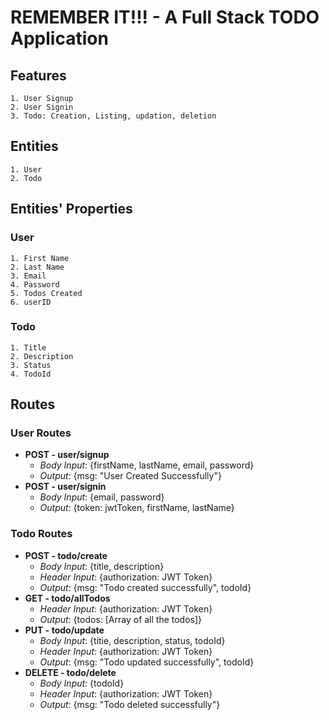# REMEMBER IT!!! - A Full Stack TODO Application

## Features
    1. User Signup
    2. User Signin
    3. Todo: Creation, Listing, updation, deletion

## Entities
    1. User
    2. Todo

## Entities' Properties
### User
    1. First Name
    2. Last Name
    3. Email
    4. Password
    5. Todos Created
    6. userID

### Todo
    1. Title
    2. Description
    3. Status
    4. TodoId

## Routes
### User Routes  
-  **POST - user/signup**  
    - *Body Input*: {firstName, lastName, email, password}
    - *Output*: {msg: "User Created Successfully"}  
-  **POST - user/signin**  
    - *Body Input*: {email, password}
    - *Output*: {token: jwtToken, firstName, lastName}  
### Todo Routes  
-  **POST - todo/create**  
    - *Body Input*: {title, description}
    - *Header Input*: {authorization: JWT Token}
    - *Output*: {msg: "Todo created successfully", todoId}  
-  **GET - todo/allTodos**  
    - *Header Input*: {authorization: JWT Token}
    - *Output*: {todos: [Array of all the todos]}  
-  **PUT - todo/update**  
    - *Body Input*: {titie, description, status, todoId}  
    - *Header Input*: {authorization: JWT Token}
    - *Output*: {msg: "Todo updated successfully", todoId}  
-  **DELETE - todo/delete**  
    - *Body Input*: {todoId}
    - *Header Input*: {authorization: JWT Token}  
    - *Output*: {msg: "Todo deleted successfully"}     